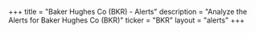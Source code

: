+++
title = "Baker Hughes Co (BKR) - Alerts"
description = "Analyze the Alerts for Baker Hughes Co (BKR)"
ticker = "BKR"
layout = "alerts"
+++


